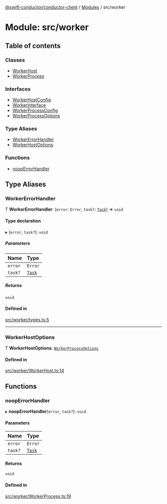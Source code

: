 [@swift-conductor/conductor-client](../README.md) / [Modules](../modules.md) / src/worker

# Module: src/worker

## Table of contents

### Classes

- [WorkerHost](../classes/src_worker.WorkerHost.md)
- [WorkerProcess](../classes/src_worker.WorkerProcess.md)

### Interfaces

- [WorkerHostConfig](../interfaces/src_worker.WorkerHostConfig.md)
- [WorkerInterface](../interfaces/src_worker.WorkerInterface.md)
- [WorkerProcessConfig](../interfaces/src_worker.WorkerProcessConfig.md)
- [WorkerProcessOptions](../interfaces/src_worker.WorkerProcessOptions.md)

### Type Aliases

- [WorkerErrorHandler](src_worker.md#workererrorhandler)
- [WorkerHostOptions](src_worker.md#workerhostoptions)

### Functions

- [noopErrorHandler](src_worker.md#nooperrorhandler)

## Type Aliases

### WorkerErrorHandler

Ƭ **WorkerErrorHandler**: (`error`: `Error`, `task?`: [`Task`](../classes/src_common.Task.md)) => `void`

#### Type declaration

▸ (`error`, `task?`): `void`

##### Parameters

| Name | Type |
| :------ | :------ |
| `error` | `Error` |
| `task?` | [`Task`](../classes/src_common.Task.md) |

##### Returns

`void`

#### Defined in

[src/worker/types.ts:5](https://github.com/swift-conductor/conductor-client-typescript/blob/d61717b/src/worker/types.ts#L5)

___

### WorkerHostOptions

Ƭ **WorkerHostOptions**: [`WorkerProcessOptions`](../interfaces/src_worker.WorkerProcessOptions.md)

#### Defined in

[src/worker/WorkerHost.ts:14](https://github.com/swift-conductor/conductor-client-typescript/blob/d61717b/src/worker/WorkerHost.ts#L14)

## Functions

### noopErrorHandler

▸ **noopErrorHandler**(`error`, `task?`): `void`

#### Parameters

| Name | Type |
| :------ | :------ |
| `error` | `Error` |
| `task?` | [`Task`](../classes/src_common.Task.md) |

#### Returns

`void`

#### Defined in

[src/worker/WorkerProcess.ts:19](https://github.com/swift-conductor/conductor-client-typescript/blob/d61717b/src/worker/WorkerProcess.ts#L19)
